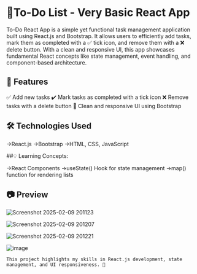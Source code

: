# 📝To-Do List - Very Basic React App

To-Do React App is a simple yet functional task management application built using React.js and Bootstrap. It allows users to efficiently add tasks, mark them as completed with a ✅ tick icon, and remove them with a ❌ delete button. With a clean and responsive UI, this app showcases fundamental React concepts like state management, event handling, and component-based architecture.

## 🚀 Features

✅ Add new tasks
✔️ Mark tasks as completed with a tick icon
❌ Remove tasks with a delete button
🎨 Clean and responsive UI using Bootstrap

## 🛠️ Technologies Used

->React.js
->Bootstrap
->HTML, CSS, JavaScript

##💡 Learning Concepts:

->React Components
->useState() Hook for state management
->map() function for rendering lists
 
 ## 📷 Preview
 
![Screenshot 2025-02-09 201123](https://github.com/user-attachments/assets/b352506a-244b-4dc3-850e-f085af05b069)

![Screenshot 2025-02-09 201207](https://github.com/user-attachments/assets/644ed461-09e3-4cb9-9494-600312ecdbf9)

![Screenshot 2025-02-09 201221](https://github.com/user-attachments/assets/a36c5733-0e3a-4a8c-a38b-bbd2d0299d4e)

![image](https://github.com/user-attachments/assets/9843d430-d635-4cc2-a588-5b290a514a58)


    This project highlights my skills in React.js development, state management, and UI responsiveness. 🚀
